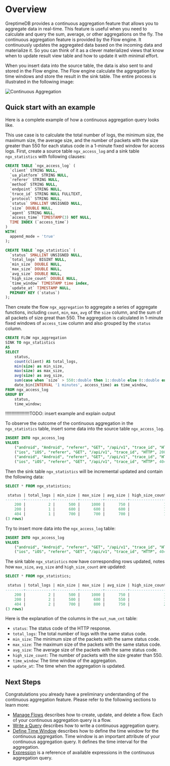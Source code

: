 # Overview

GreptimeDB provides a continuous aggregation feature that allows you to aggregate data in real-time. This feature is useful when you need to calculate and query the sum, average, or other aggregations on the fly. The continuous aggregation feature is provided by the Flow engine. It continuously updates the aggregated data based on the incoming data and materialize it. So you can think of it as a clever materialized views that know when to update result view table and how to update it with minimal effort.

When you insert data into the source table, the data is also sent to and stored in the Flow engine.
The Flow engine calculate the aggregation by time windows and store the result in the sink table.
The entire process is illustrated in the following image:

![Continuous Aggregation](/flow-ani.svg)

## Quick start with an example

Here is a complete example of how a continuous aggregation query looks like.

This use case is to calculate the total number of logs, the minimum size, the maximum size, the average size, and the number of packets with the size greater than 550 for each status code in a 1-minute fixed window for access logs.
First, create a source table `ngx_access_log` and a sink table `ngx_statistics` with following clauses:

```sql
CREATE TABLE `ngx_access_log` (
  `client` STRING NULL,
  `ua_platform` STRING NULL,
  `referer` STRING NULL,
  `method` STRING NULL,
  `endpoint` STRING NULL,
  `trace_id` STRING NULL FULLTEXT,
  `protocol` STRING NULL,
  `status` SMALLINT UNSIGNED NULL,
  `size` DOUBLE NULL,
  `agent` STRING NULL,
  `access_time` TIMESTAMP(3) NOT NULL,
  TIME INDEX (`access_time`)
)
WITH(
  append_mode = 'true'
);
```

```sql
CREATE TABLE `ngx_statistics` (
  `status` SMALLINT UNSIGNED NULL,
  `total_logs` BIGINT NULL,
  `min_size` DOUBLE NULL,
  `max_size` DOUBLE NULL,
  `avg_size` DOUBLE NULL,
  `high_size_count` DOUBLE NULL,
  `time_window` TIMESTAMP time index,
  `update_at` TIMESTAMP NULL,
  PRIMARY KEY (`status`)
);
```

Then create the flow `ngx_aggregation` to aggregate a series of aggregate functions, including `count`, `min`, `max`, `avg` of the `size` column, and the sum of all packets of size great than 550. The aggregation is calculated in 1-minute fixed windows of `access_time` column and also grouped by the `status` column.

```sql
CREATE FLOW ngx_aggregation
SINK TO ngx_statistics
AS
SELECT
    status,
    count(client) AS total_logs,
    min(size) as min_size,
    max(size) as max_size,
    avg(size) as avg_size,
    sum(case when `size` > 550::double then 1::double else 0::double end) as high_size_count,
    date_bin(INTERVAL '1 minutes', access_time) as time_window,
FROM ngx_access_log
GROUP BY
    status,
    time_window;
```
!!!!!!!!!!!!!!!!!!!TODO: insert example and explain output

To observe the outcome of the continuous aggregation in the `ngx_statistics` table, insert some data into the source table `ngx_access_log`.

```sql
INSERT INTO ngx_access_log 
VALUES
    ("android", "Android", "referer", "GET", "/api/v1", "trace_id", "HTTP", 200, 1000, "agent", "2021-07-01 00:00:01.000"),
    ("ios", "iOS", "referer", "GET", "/api/v1", "trace_id", "HTTP", 200, 500, "agent", "2021-07-01 00:00:30.500"),
    ("android", "Android", "referer", "GET", "/api/v1", "trace_id", "HTTP", 200, 600, "agent", "2021-07-01 00:01:01.000"),
    ("ios", "iOS", "referer", "GET", "/api/v1", "trace_id", "HTTP", 404, 700, "agent", "2021-07-01 00:01:01.500");
```

Then the sink table `ngx_statistics` will be incremental updated and contain the following data:

```sql
SELECT * FROM ngx_statistics;
```

```sql
 status | total_logs | min_size | max_size | avg_size | high_size_count |        time_window         |         update_at          
--------+------------+----------+----------+----------+-----------------+----------------------------+----------------------------
    200 |          2 |      500 |     1000 |      750 |               1 | 2021-07-01 00:00:00.000000 | 2024-07-24 08:36:17.439000
    200 |          1 |      600 |      600 |      600 |               1 | 2021-07-01 00:01:00.000000 | 2024-07-24 08:36:17.439000
    404 |          1 |      700 |      700 |      700 |               1 | 2021-07-01 00:01:00.000000 | 2024-07-24 08:36:17.439000
(3 rows)
```

Try to insert more data into the `ngx_access_log` table:

```sql
INSERT INTO ngx_access_log 
VALUES
    ("android", "Android", "referer", "GET", "/api/v1", "trace_id", "HTTP", 200, 500, "agent", "2021-07-01 00:01:01.000"),
    ("ios", "iOS", "referer", "GET", "/api/v1", "trace_id", "HTTP", 404, 800, "agent", "2021-07-01 00:01:01.500");
```

The sink table `ngx_statistics` now have corresponding rows updated, notes how `max_size`, `avg_size` and `high_size_count` are updated:

```sql
SELECT * FROM ngx_statistics;
```

```sql
 status | total_logs | min_size | max_size | avg_size | high_size_count |        time_window         |         update_at          
--------+------------+----------+----------+----------+-----------------+----------------------------+----------------------------
    200 |          2 |      500 |     1000 |      750 |               1 | 2021-07-01 00:00:00.000000 | 2024-07-24 08:36:17.439000
    200 |          2 |      500 |      600 |      550 |               1 | 2021-07-01 00:01:00.000000 | 2024-07-24 08:36:46.495000
    404 |          2 |      700 |      800 |      750 |               2 | 2021-07-01 00:01:00.000000 | 2024-07-24 08:36:46.495000
(3 rows)
```

Here is the explanation of the columns in the `out_num_cnt` table:

- `status`: The status code of the HTTP response.
- `total_logs`: The total number of logs with the same status code.
- `min_size`: The minimum size of the packets with the same status code.
- `max_size`: The maximum size of the packets with the same status code.
- `avg_size`: The average size of the packets with the same status code.
- `high_size_count`: The number of packets with the size greater than 550.
- `time_window`: The time window of the aggregation.
- `update_at`: The time when the aggregation is updated.

## Next Steps

Congratulations you already have a preliminary understanding of the continuous aggregation feature.
Please refer to the following sections to learn more:

- [Manage Flows](./manage-flow.md) describes how to create, update, and delete a flow. Each of your continuous aggregation query is a flow.
- [Write a Query](./query.md) describes how to write a continuous aggregation query.
- [Define Time Window](./define-time-window.md) describes how to define the time window for the continuous aggregation. Time window is an important attribute of your continuous aggregation query. It defines the time interval for the aggregation.
- [Expression](./expression.md) is a reference of available expressions in the continuous aggregation query.
